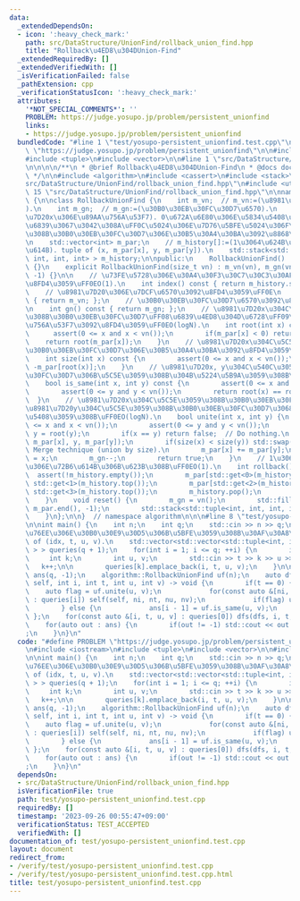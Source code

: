 ```yaml
---
data:
  _extendedDependsOn:
  - icon: ':heavy_check_mark:'
    path: src/DataStructure/UnionFind/rollback_union_find.hpp
    title: "Rollback\u4ED8\u304DUnion-Find"
  _extendedRequiredBy: []
  _extendedVerifiedWith: []
  _isVerificationFailed: false
  _pathExtension: cpp
  _verificationStatusIcon: ':heavy_check_mark:'
  attributes:
    '*NOT_SPECIAL_COMMENTS*': ''
    PROBLEM: https://judge.yosupo.jp/problem/persistent_unionfind
    links:
    - https://judge.yosupo.jp/problem/persistent_unionfind
  bundledCode: "#line 1 \"test/yosupo-persistent_unionfind.test.cpp\"\n#define PROBLEM\
    \ \"https://judge.yosupo.jp/problem/persistent_unionfind\"\n\n#include <iostream>\n\
    #include <tuple>\n#include <vector>\n\n#line 1 \"src/DataStructure/UnionFind/rollback_union_find.hpp\"\
    \n\n\n\n/**\n * @brief Rollback\u4ED8\u304DUnion-Find\n * @docs docs/DataStructure/UnionFind/rollback_union_find.md\n\
    \ */\n\n#include <algorithm>\n#include <cassert>\n#include <stack>\n#line 13 \"\
    src/DataStructure/UnionFind/rollback_union_find.hpp\"\n#include <utility>\n#line\
    \ 15 \"src/DataStructure/UnionFind/rollback_union_find.hpp\"\n\nnamespace algorithm\
    \ {\n\nclass RollbackUnionFind {\n    int m_vn;  // m_vn:=(\u8981\u7D20\u6570\
    ).\n    int m_gn;  // m_gn:=(\u30B0\u30EB\u30FC\u30D7\u6570).\n    // m_par[x]:=(\u8981\
    \u7D20x\u306E\u89AA\u756A\u53F7). 0\u672A\u6E80\u306E\u5834\u5408\uFF0Cx\u306F\
    \u6839\u3067\u3042\u308A\uFF0C\u5024\u306E\u7D76\u5BFE\u5024\u306F\u5C5E\u3059\
    \u308B\u30B0\u30EB\u30FC\u30D7\u306E\u30B5\u30A4\u30BA\u3092\u8868\u3059\uFF0E\
    \n    std::vector<int> m_par;\n    // m_history[]:=(1\u3064\u624B\u524D\u306E\u72B6\
    \u614B). tuple of (x, m_par[x], y, m_par[y]).\n    std::stack<std::tuple<int,\
    \ int, int, int> > m_history;\n\npublic:\n    RollbackUnionFind() : RollbackUnionFind(0)\
    \ {}\n    explicit RollbackUnionFind(size_t vn) : m_vn(vn), m_gn(vn), m_par(vn,\
    \ -1) {}\n\n    // \u73FE\u5728\u306E\u30A4\u30F3\u30C7\u30C3\u30AF\u30B9\u3092\
    \u8FD4\u3059\uFF0EO(1).\n    int index() const { return m_history.size(); }\n\
    \    // \u8981\u7D20\u306E\u7DCF\u6570\u3092\u8FD4\u3059\uFF0E\n    int vn() const\
    \ { return m_vn; };\n    // \u30B0\u30EB\u30FC\u30D7\u6570\u3092\u8FD4\u3059\uFF0E\
    \n    int gn() const { return m_gn; };\n    // \u8981\u7D20x\u304C\u5C5E\u3059\
    \u308B\u30B0\u30EB\u30FC\u30D7\uFF08\u6839\u4ED8\u304D\u6728\uFF09\u306E\u6839\
    \u756A\u53F7\u3092\u8FD4\u3059\uFF0EO(logN).\n    int root(int x) const {\n  \
    \      assert(0 <= x and x < vn());\n        if(m_par[x] < 0) return x;\n    \
    \    return root(m_par[x]);\n    }\n    // \u8981\u7D20x\u304C\u5C5E\u3059\u308B\
    \u30B0\u30EB\u30FC\u30D7\u306E\u30B5\u30A4\u30BA\u3092\u8FD4\u3059\uFF0EO(logN).\n\
    \    int size(int x) const {\n        assert(0 <= x and x < vn());\n        return\
    \ -m_par[root(x)];\n    }\n    // \u8981\u7D20x, y\u304C\u540C\u3058\u30B0\u30EB\
    \u30FC\u30D7\u306B\u5C5E\u3059\u308B\u304B\u5224\u5B9A\u3059\u308B\uFF0EO(logN).\n\
    \    bool is_same(int x, int y) const {\n        assert(0 <= x and x < vn());\n\
    \        assert(0 <= y and y < vn());\n        return root(x) == root(y);\n  \
    \  }\n    // \u8981\u7D20x\u304C\u5C5E\u3059\u308B\u30B0\u30EB\u30FC\u30D7\u3068\
    \u8981\u7D20y\u304C\u5C5E\u3059\u308B\u30B0\u30EB\u30FC\u30D7\u3068\u3092\u4F75\
    \u5408\u3059\u308B\uFF0EO(logN).\n    bool unite(int x, int y) {\n        assert(0\
    \ <= x and x < vn());\n        assert(0 <= y and y < vn());\n        x = root(x),\
    \ y = root(y);\n        if(x == y) return false;  // Do nothing.\n        m_history.emplace(x,\
    \ m_par[x], y, m_par[y]);\n        if(size(x) < size(y)) std::swap(x, y);  //\
    \ Merge technique (union by size).\n        m_par[x] += m_par[y];\n        m_par[y]\
    \ = x;\n        m_gn--;\n        return true;\n    }\n    // 1\u3064\u624B\u524D\
    \u306E\u72B6\u614B\u306B\u623B\u308B\uFF0EO(1).\n    int rollback() {\n      \
    \  assert(!m_history.empty());\n        m_par[std::get<0>(m_history.top())] =\
    \ std::get<1>(m_history.top());\n        m_par[std::get<2>(m_history.top())] =\
    \ std::get<3>(m_history.top());\n        m_history.pop();\n        return index();\n\
    \    }\n    void reset() {\n        m_gn = vn();\n        std::fill(m_par.begin(),\
    \ m_par.end(), -1);\n        std::stack<std::tuple<int, int, int, int> >().swap(m_history);\n\
    \    }\n};\n\n}  // namespace algorithm\n\n\n#line 8 \"test/yosupo-persistent_unionfind.test.cpp\"\
    \n\nint main() {\n    int n;\n    int q;\n    std::cin >> n >> q;\n\n    // queries[k]:=(k\u756A\
    \u76EE\u306E\u30B0\u30E9\u30D5\u306B\u5BFE\u3059\u308B\u30AF\u30A8\u30EA). tuple\
    \ of (idx, t, u, v).\n    std::vector<std::vector<std::tuple<int, int, int, int>\
    \ > > queries(q + 1);\n    for(int i = 1; i <= q; ++i) {\n        int t;\n   \
    \     int k;\n        int u, v;\n        std::cin >> t >> k >> u >> v;\n     \
    \   k++;\n\n        queries[k].emplace_back(i, t, u, v);\n    }\n\n    std::vector<int>\
    \ ans(q, -1);\n    algorithm::RollbackUnionFind uf(n);\n    auto dfs = [&](auto\
    \ self, int i, int t, int u, int v) -> void {\n        if(t == 0) {\n        \
    \    auto flag = uf.unite(u, v);\n            for(const auto &[ni, nt, nu, nv]\
    \ : queries[i]) self(self, ni, nt, nu, nv);\n            if(flag) uf.rollback();\n\
    \        } else {\n            ans[i - 1] = uf.is_same(u, v);\n        }\n   \
    \ };\n    for(const auto &[i, t, u, v] : queries[0]) dfs(dfs, i, t, u, v);\n\n\
    \    for(auto out : ans) {\n        if(out != -1) std::cout << out << \"\\n\"\
    ;\n    }\n}\n"
  code: "#define PROBLEM \"https://judge.yosupo.jp/problem/persistent_unionfind\"\n\
    \n#include <iostream>\n#include <tuple>\n#include <vector>\n\n#include \"../src/DataStructure/UnionFind/rollback_union_find.hpp\"\
    \n\nint main() {\n    int n;\n    int q;\n    std::cin >> n >> q;\n\n    // queries[k]:=(k\u756A\
    \u76EE\u306E\u30B0\u30E9\u30D5\u306B\u5BFE\u3059\u308B\u30AF\u30A8\u30EA). tuple\
    \ of (idx, t, u, v).\n    std::vector<std::vector<std::tuple<int, int, int, int>\
    \ > > queries(q + 1);\n    for(int i = 1; i <= q; ++i) {\n        int t;\n   \
    \     int k;\n        int u, v;\n        std::cin >> t >> k >> u >> v;\n     \
    \   k++;\n\n        queries[k].emplace_back(i, t, u, v);\n    }\n\n    std::vector<int>\
    \ ans(q, -1);\n    algorithm::RollbackUnionFind uf(n);\n    auto dfs = [&](auto\
    \ self, int i, int t, int u, int v) -> void {\n        if(t == 0) {\n        \
    \    auto flag = uf.unite(u, v);\n            for(const auto &[ni, nt, nu, nv]\
    \ : queries[i]) self(self, ni, nt, nu, nv);\n            if(flag) uf.rollback();\n\
    \        } else {\n            ans[i - 1] = uf.is_same(u, v);\n        }\n   \
    \ };\n    for(const auto &[i, t, u, v] : queries[0]) dfs(dfs, i, t, u, v);\n\n\
    \    for(auto out : ans) {\n        if(out != -1) std::cout << out << \"\\n\"\
    ;\n    }\n}\n"
  dependsOn:
  - src/DataStructure/UnionFind/rollback_union_find.hpp
  isVerificationFile: true
  path: test/yosupo-persistent_unionfind.test.cpp
  requiredBy: []
  timestamp: '2023-09-26 00:55:47+09:00'
  verificationStatus: TEST_ACCEPTED
  verifiedWith: []
documentation_of: test/yosupo-persistent_unionfind.test.cpp
layout: document
redirect_from:
- /verify/test/yosupo-persistent_unionfind.test.cpp
- /verify/test/yosupo-persistent_unionfind.test.cpp.html
title: test/yosupo-persistent_unionfind.test.cpp
---
```

